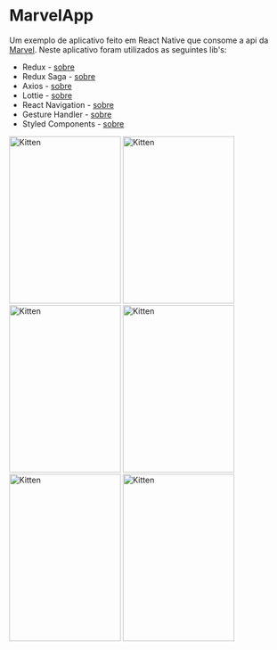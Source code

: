 # MarvelApp

Um exemplo de aplicativo feito em React Native que consome a api da [Marvel](https://developer.marvel.com/). Neste aplicativo
foram utilizados as seguintes lib's:

+ Redux - [sobre](https://redux.js.org/)
+ Redux Saga - [sobre](https://redux-saga.js.org/)
+ Axios - [sobre](https://github.com/axios/axios)
+ Lottie - [sobre](https://airbnb.design/lottie/)
+ React Navigation - [sobre](https://reactnavigation.org/)
+ Gesture Handler - [sobre](https://software-mansion.github.io/react-native-gesture-handler/docs/getting-started.html)
+ Styled Components - [sobre](https://www.styled-components.com/)

<img src="https://firebasestorage.googleapis.com/v0/b/mystore-1e767.appspot.com/o/80185427_842192526213249_1148057741906935808_n.png?alt=media&token=97534996-6d52-4616-b14c-b846de5fdd85" alt="Kitten" title="A cute kitten" width="200" height="300" /> <img src="https://firebasestorage.googleapis.com/v0/b/mystore-1e767.appspot.com/o/80990042_594788477948788_9123087445301133312_n.jpg?alt=media&token=c1f24253-0589-4348-a495-f9cfeb365cf7" alt="Kitten" title="A cute kitten" width="200" height="300" /> <img src="https://firebasestorage.googleapis.com/v0/b/mystore-1e767.appspot.com/o/80305874_1057222691283486_1160179672919572480_n.jpg?alt=media&token=d1037895-6d34-4f57-b38f-7c741bb32fea" alt="Kitten" title="A cute kitten" width="200" height="300" /> <img src="https://firebasestorage.googleapis.com/v0/b/mystore-1e767.appspot.com/o/79373046_1380496088798355_6091837748421853184_n.png?alt=media&token=c18f1b56-1ee4-4fc5-bff4-f0b3e1bcc54c" alt="Kitten" title="A cute kitten" width="200" height="300" /> <img src="https://firebasestorage.googleapis.com/v0/b/mystore-1e767.appspot.com/o/80654768_1210785232445975_8103170422037544960_n.png?alt=media&token=eed72452-c494-4cce-8886-c5cd9afd641e" alt="Kitten" title="A cute kitten" width="200" height="300" /> <img src="https://firebasestorage.googleapis.com/v0/b/mystore-1e767.appspot.com/o/80515484_1026416147707538_5256244946087706624_n.png?alt=media&token=88603088-9ba1-4428-ab4c-37dbfb7ba8d5" alt="Kitten" title="A cute kitten" width="200" height="300" />